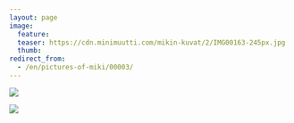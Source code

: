 ```yaml
---
layout: page
image:
  feature:
  teaser: https://cdn.minimuutti.com/mikin-kuvat/2/IMG00163-245px.jpg
  thumb:
redirect_from:
  - /en/pictures-of-miki/00003/
---
```


![](https://cdn.minimuutti.com/mikin-kuvat/3/IMG00163-800px.jpg)

![](https://cdn.minimuutti.com/mikin-kuvat/3/IMG00166_2-800px.jpg)
